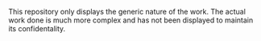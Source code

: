This repository only displays the generic nature of the work. The actual work done is much more complex and has not been displayed to maintain its confidentality.
